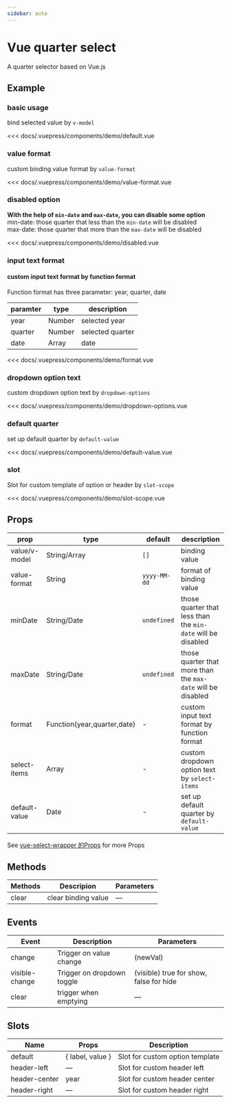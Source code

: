 ```yaml
---
sidebar: auto
---
```


<!-- markdownlint-disable MD033 -->
<style>
  .sw__wrapper { width: 350px; margin-top: 16px !important; }
</style>

# Vue quarter select

A quarter selector based on Vue.js

<client-only>

## Example

### basic usage

<demo-box>

bind selected value by `v-model`

<demo-default slot="demo" />

<div slot="code">

<<< docs/.vuepress/components/demo/default.vue

</div>

</demo-box>

### value format

<demo-box>

custom binding value format by `value-format`

<demo-value-format slot="demo" />

<div slot="code">

<<< docs/.vuepress/components/demo/value-format.vue

</div>

</demo-box>

### disabled option

<demo-box>

**With the help of `min-date` and `max-date`, you can disable some option**<br>
min-date: those quarter that less than the `min-date` will be disabled<br/>
max-date: those quarter that more than the `max-date` will be disabled

<demo-disabled slot="demo" />

<div slot="code">

<<< docs/.vuepress/components/demo/disabled.vue

</div>

</demo-box>

### input text format

<demo-box>

<h4>custom input text format by function format </h4>

Function format has three parameter: year, quarter, date<br/>

| paramter | type | description |
| ---- | ---- | ---  |
| year | Number | selected year |
| quarter | Number | selected quarter |
| date | Array | date |

<demo-format slot="demo" />

<div slot="code">

<<< docs/.vuepress/components/demo/format.vue

</div>

</demo-box>

### dropdown option text

<demo-box>

custom dropdown option text by `dropdown-options`

<demo-dropdown-options slot="demo" />

<div slot="code">

<<< docs/.vuepress/components/demo/dropdown-options.vue

</div>

</demo-box>

### default quarter

<demo-box>

set up default quarter by `default-value`

<demo-default-value slot="demo" />

<div slot="code">

<<< docs/.vuepress/components/demo/default-value.vue

</div>

</demo-box>

### slot

<demo-box>

Slot for custom template of option or header by `slot-scope`

<demo-slot-scope slot="demo" />

<div slot="code">

<<< docs/.vuepress/components/demo/slot-scope.vue

</div>

</demo-box>

</client-only>

## Props

| prop | type | default | description |
| --- | --- | --- | --- |
| value/v-model | String/Array | `[]` | binding value |
| value-format | String | `yyyy-MM-dd` | format of binding value |
| minDate | String/Date | `undefined` | those quarter that less than the `min-date` will be disabled |
| maxDate | String/Date | `undefined` | those quarter that more than the `max-date` will be disabled |
| format | Function(year,quarter,date) | - | custom input text format by function format |
| select-items | Array | - | custom dropdown option text by `select-items` |
| default-value | Date | - | set up default quarter by `default-value` |

See [vue-select-wrapper 的Props](https://laomao800.github.io/vue-select-wrapper/zh/#props) for more Props

## Methods

| Methods | Descripion | Parameters |
| ------- | ---------- | ------ |
| clear   | clear binding value  | — |

## Events

| Event | Description | Parameters |
| ----- | ----------- | ------ |
| change | Trigger on value change | (newVal) |
| visible-change | Trigger on dropdown toggle | (visible) true for show, false for hide|
| clear | trigger when emptying  | — |

## Slots

| Name | Props | Description |
| ----- | ----------- | ------ |
| default | { label, value } | Slot for custom option template |
| header-left | — | Slot for custom header left |
| header-center | year | Slot for custom header center |
| header-right | — | Slot for custom header right |
